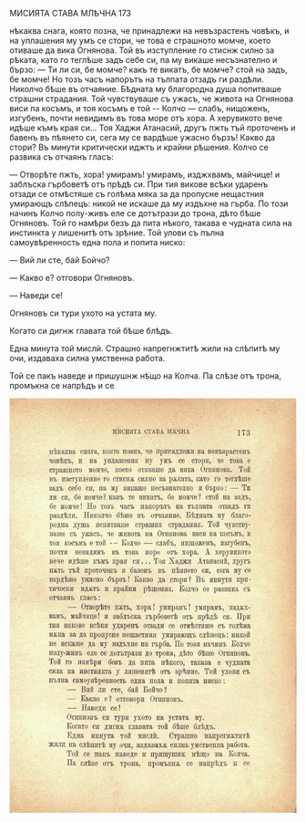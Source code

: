 ﻿

МИСИЯТА СТАВА МЛѢЧНА	173

нѣкаква снага, която позна, че принадлежи на невъзрастенъ човѣкъ, и на уплашения му умъ се стори, че това е страшното момче, което отиваше да вика Огнянова. Той въ изступление го стиснж силно за рѣката, като го теглѣше задъ себе си, па му викаше несъзнателно и бързо: — Ти ли си, бе момче? какъ те викатъ, бе момче? стой на задъ, бе момче! Но тозъ часъ напорътъ на тълпата отзадъ ги раздѣли. Николчо бѣше въ отчаяние. Бѣдната му благородна душа попитваше страшни страдания. Той чувствуваше съ ужасъ, че живота на Огнянова виси па косъмъ, и тоя косъмъ е той -- Колчо — слабъ, нищоженъ, изгубенъ, почти невидимъ въ това море отъ хора. А херувикото вече идѣше къмъ края си... Тоя Хаджи Атанасий, другъ пжть тъй проточенъ и бавенъ въ пѣянето си, сега му се вардѣше ужасно бързъ! Какво да стори? Въ минути критически иджтъ и крайни рѣшения. Колчо се развика съ отчаянъ гласъ:

— Отворѣте пжть, хора! умирамъ! умирамъ, изджхвамъ, майчице! и заблъска гърбоветѣ отъ прѣдѣ си. При тия викове всѣки ударенъ отзади се отмѣстяше съ голѣма мяка за да пропусне нещастния умирающъ слѣпецъ: никой не искаше да му издъхне на гърба. По този начинъ Колчо полу-живъ еле се дотътрази до трона, дѣто бѣше Огняновъ. Той го намѣри безъ да пита нѣкого, такава е чудната сила на инстинкта у лишенитѣ отъ зрѣние. Той улови съ пълна самоувѣренность една пола и попита ниско:

— Вий ли сте, бай Бойчо?

— Какво е? отговори Огняновъ.

— Наведи се!

Огняновъ си тури ухото на устата му.

Когато си дигнж главата той бѣше блѣдъ.

Една минута той мислѝ. Страшно напрегнжтитѣ жили на слѣпитѣ му очи, издаваха силна умственна работа.

Той се пакъ наведе и пришушнж нѣщо на Колча. Па слѣзе отъ трона, промъкна се напрѣдъ и се

![original](../images/196.jpg)

